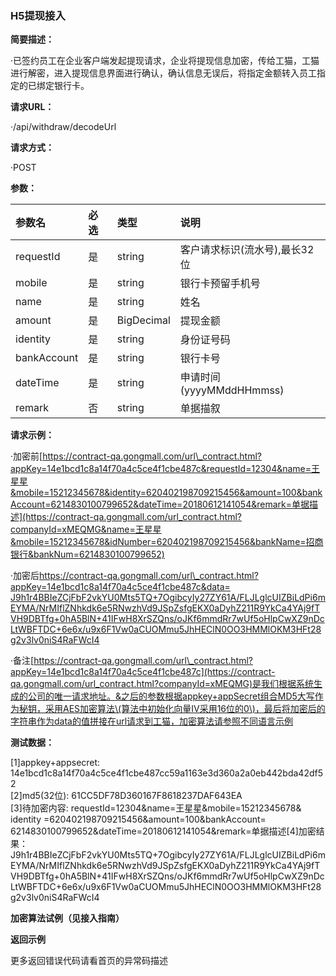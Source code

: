 ### H5提现接入

**简要描述：**

·已签约员工在企业客户端发起提现请求，企业将提现信息加密，传给工猫，工猫进行解密，进入提现信息界面进行确认，确认信息无误后，将指定金额转入员工指定的已绑定银行卡。

**请求URL：**

·/api/withdraw/decodeUrl

**请求方式：**

·POST

**参数：**

| **参数名** | **必选** | **类型** | **说明** |
| :--- | :--- | :--- | :--- |
| requestId | 是 | string | 客户请求标识\(流水号\),最长32位 |
| mobile | 是 | string | 银行卡预留手机号 |
| name | 是 | string | 姓名 |
| amount | 是 | BigDecimal | 提现金额 |
| identity | 是 | string | 身份证号码 |
| bankAccount | 是 | string | 银行卡号 |
| dateTime | 是 | string | 申请时间\(yyyyMMddHHmmss\) |
| remark | 否 | string | 单据描叙 |

**请求示例：**

·加密前[https://contract-qa.gongmall.com/url\_contract.html?appKey=14e1bcd1c8a14f70a4c5ce4f1cbe487c&requestId=12304&name=王星星&mobile=15212345678&identity=620402198709215456&amount=100&bankAccount=6214830100799652&dateTime=20180612141054&remark=单据描述](https://contract-qa.gongmall.com/url_contract.html?companyId=xMEQMG&name=王星星&mobile=15212345678&idNumber=620402198709215456&bankName=招商银行&bankNum=6214830100799652)

·加密后[https://contract-qa.gongmall.com/url\_contract.html?appKey=14e1bcd1c8a14f70a4c5ce4f1cbe487c&data= J9h1r4BBIeZCjFbF2vkYU0Mts5TQ+7OgibcyIy27ZY61A/FLJLglcUIZBiLdPi6mEYMA/NrMIflZNhkdk6e5RNwzhVd9JSpZsfgEKX0aDyhZ211R9YkCa4YAj9fTVH9DBTfg+0hA5BlN+41IFwH8XrSZQns/oJKf6mmdRr7wUf5oHlpCwXZ9nDcLtWBFTDC+6e6x/u9x6F1Vw0aCUOMmu5JhHEClN0OO3HMMlOKM3HFt28g2v3lv0niS4RaFWcI4](https://contract-qa.gongmall.com/url_contract.html?companyId=xMEQMG&data=lbrMBX7iME/iutEdBZKq/+dzI6EBnU0WwKQU1r5NEJ42evQt+RuqSa+8rk9BvRuYbT9jWJBQOo3kUw+48+MHVLv3SDWIFEgT6DNhKVQaEwmcOe2rhPtgF4NLALMkoGfoFglg57fJgmnUnLjIoyRGYQ==)

·备注[https://contract-qa.gongmall.com/url\_contract.html?appKey=14e1bcd1c8a14f70a4c5ce4f1cbe487c](https://contract-qa.gongmall.com/url_contract.html?companyId=xMEQMG)是我们根据系统生成的公司的唯一请求地址。&之后的参数根据appkey+appSecret组合MD5大写作为秘钥，采用AES加密算法\(算法中初始化向量IV采用16位的0\)，最后将加密后的字符串作为data的值拼接在url请求到工猫，加密算法请参照不同语言示例

**测试数据：**

\[1\]appkey+appsecret: 14e1bcd1c8a14f70a4c5ce4f1cbe487cc59a1163e3d360a2a0eb442bda42df52  
 \[2\]md5\(32位\): 61CC5DF78D360167F8618237DAF643EA  
 \[3\]待加密内容: requestId=12304&name=王星星&mobile=15212345678& identity =620402198709215456&amount=100&bankAccount= 6214830100799652&dateTime=20180612141054&remark=单据描述\[4\]加密结果：J9h1r4BBIeZCjFbF2vkYU0Mts5TQ+7OgibcyIy27ZY61A/FLJLglcUIZBiLdPi6mEYMA/NrMIflZNhkdk6e5RNwzhVd9JSpZsfgEKX0aDyhZ211R9YkCa4YAj9fTVH9DBTfg+0hA5BlN+41IFwH8XrSZQns/oJKf6mmdRr7wUf5oHlpCwXZ9nDcLtWBFTDC+6e6x/u9x6F1Vw0aCUOMmu5JhHEClN0OO3HMMlOKM3HFt28g2v3lv0niS4RaFWcI4

**加密算法试例（见接入指南）**

**返回示例**

更多返回错误代码请看首页的异常码描述

